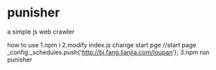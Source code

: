 # punisher
a simple js web crawler

how to use 
1.npm i
2.modify index.js
change start pge
//start page
_config._schedules.push('http://bj.fang.lianjia.com/loupan');
3.npm run punisher
